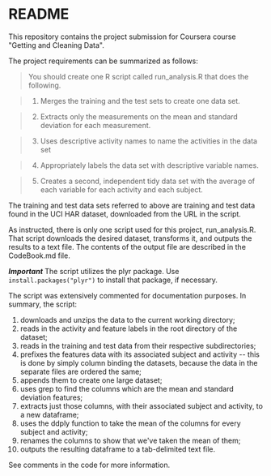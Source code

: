 README
========================================================
This repository contains the project submission for Coursera course "Getting and Cleaning Data".

The project requirements can be summarized as follows:

>You should create one R script called run_analysis.R that does the following. 

>1. Merges the training and the test sets to create one data set.

>2. Extracts only the measurements on the mean and standard deviation for each measurement. 

>3. Uses descriptive activity names to name the activities in the data set

>4. Appropriately labels the data set with descriptive variable names. 

>5. Creates a second, independent tidy data set with the average of each variable for each activity and each subject. 
>

The training and test data sets referred to above are training and test data found in the UCI HAR dataset, downloaded from the URL in the script.


As instructed, there is only one script used for this project, run_analysis.R. That script downloads the 
desired dataset, transforms it, and outputs the results to a text file.  The contents of the output file
are described in the CodeBook.md file.  

***Important*** The script utilizes the plyr package. Use `install.packages("plyr")` to install that package, if necessary.


The script was extensively commented for documentation purposes.  In summary, the script:

1. downloads and unzips the data to the current working directory;
2. reads in the activity and feature labels in the root directory of the dataset;
3. reads in the training and test data from their respective subdirectories;
4. prefixes the features data with its associated subject and activity -- this is done by simply column binding the datasets, because the data in the separate files are ordered the same;
5. appends them to create one large dataset;
6. uses grep to find the columns which are the mean and standard deviation features;
7. extracts just those columns, with their associated subject and activity, to a new dataframe;
8. uses the ddply function to take the mean of the columns for every subject and activity;
9. renames the columns to show that we've taken the mean of them;
10. outputs the resulting dataframe to a tab-delimited text file.

See comments in the code for more information.


